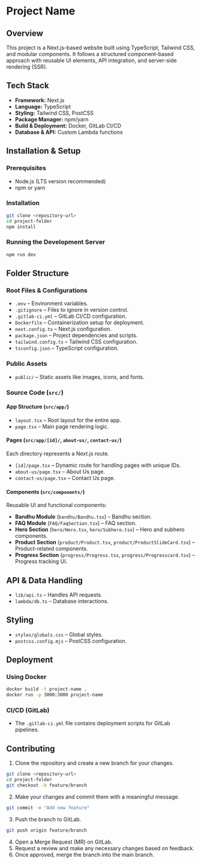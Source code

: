 # Project Name

## Overview
This project is a Next.js-based website built using TypeScript, Tailwind CSS, and modular components. It follows a structured component-based approach with reusable UI elements, API integration, and server-side rendering (SSR).

## Tech Stack
- **Framework:** Next.js
- **Language:** TypeScript
- **Styling:** Tailwind CSS, PostCSS
- **Package Manager:** npm/yarn
- **Build & Deployment:** Docker, GitLab CI/CD
- **Database & API:** Custom Lambda functions

## Installation & Setup
### Prerequisites
- Node.js (LTS version recommended)
- npm or yarn

### Installation
```sh
git clone <repository-url>
cd project-folder
npm install
```

### Running the Development Server
```sh
npm run dev
```

## Folder Structure
### Root Files & Configurations
- `.env` – Environment variables.
- `.gitignore` – Files to ignore in version control.
- `.gitlab-ci.yml` – GitLab CI/CD configuration.
- `Dockerfile` – Containerization setup for deployment.
- `next.config.ts` – Next.js configuration.
- `package.json` – Project dependencies and scripts.
- `tailwind.config.ts` – Tailwind CSS configuration.
- `tsconfig.json` – TypeScript configuration.

### Public Assets
- `public/` – Static assets like images, icons, and fonts.

### Source Code (`src/`)
#### App Structure (`src/app/`)
- `layout.tsx` – Root layout for the entire app.
- `page.tsx` – Main page rendering logic.

#### Pages (`src/app/[id]/`, `about-us/`, `contact-us/`)
Each directory represents a Next.js route.
- `[id]/page.tsx` – Dynamic route for handling pages with unique IDs.
- `about-us/page.tsx` – About Us page.
- `contact-us/page.tsx` – Contact Us page.

#### Components (`src/components/`)
Reusable UI and functional components:
- **Bandhu Module** (`bandhu/Bandhu.tsx`) – Bandhu section.
- **FAQ Module** (`FAQ/FaqSection.tsx`) – FAQ section.
- **Hero Section** (`hero/Hero.tsx`, `hero/Subhero.tsx`) – Hero and subhero components.
- **Product Section** (`product/Product.tsx`, `product/ProductSlideCard.tsx`) – Product-related components.
- **Progress Section** (`progress/Progress.tsx`, `progress/Progresscard.tsx`) – Progress tracking UI.

## API & Data Handling
- `lib/api.ts` – Handles API requests.
- `lambda/db.ts` – Database interactions.

## Styling
- `styles/globals.css` – Global styles.
- `postcss.config.mjs` – PostCSS configuration.

## Deployment
### Using Docker
```sh
docker build -t project-name .
docker run -p 3000:3000 project-name
```

### CI/CD (GitLab)
- The `.gitlab-ci.yml` file contains deployment scripts for GitLab pipelines.

## Contributing
1. Clone the repository and create a new branch for your changes.
```sh
git clone <repository-url>
cd project-folder
git checkout -b feature/branch
```
2. Make your changes and commit them with a meaningful message.
```sh
git commit -m "Add new feature"
```
3. Push the branch to GitLab.
```sh
git push origin feature/branch
```
4. Open a Merge Request (MR) on GitLab.
5. Request a review and make any necessary changes based on feedback.
6. Once approved, merge the branch into the main branch.

